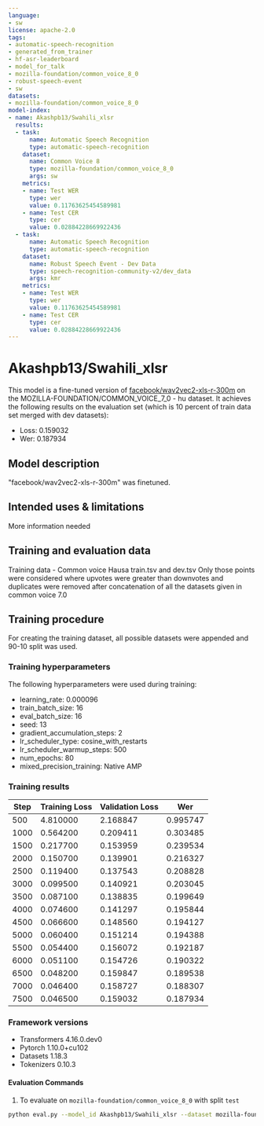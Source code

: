 ```yaml
---
language:
- sw
license: apache-2.0
tags:
- automatic-speech-recognition
- generated_from_trainer
- hf-asr-leaderboard
- model_for_talk
- mozilla-foundation/common_voice_8_0
- robust-speech-event
- sw
datasets:
- mozilla-foundation/common_voice_8_0
model-index:
- name: Akashpb13/Swahili_xlsr
  results:
  - task:
      name: Automatic Speech Recognition
      type: automatic-speech-recognition
    dataset:
      name: Common Voice 8
      type: mozilla-foundation/common_voice_8_0
      args: sw
    metrics:
    - name: Test WER
      type: wer
      value: 0.11763625454589981
    - name: Test CER
      type: cer
      value: 0.02884228669922436
  - task:
      name: Automatic Speech Recognition
      type: automatic-speech-recognition
    dataset:
      name: Robust Speech Event - Dev Data
      type: speech-recognition-community-v2/dev_data
      args: kmr
    metrics:
    - name: Test WER
      type: wer
      value: 0.11763625454589981
    - name: Test CER
      type: cer
      value: 0.02884228669922436
---
```


# Akashpb13/Swahili_xlsr

This model is a fine-tuned version of [facebook/wav2vec2-xls-r-300m](https://huggingface.co/facebook/wav2vec2-xls-r-300m) on the MOZILLA-FOUNDATION/COMMON_VOICE_7_0 - hu dataset.
It achieves the following results on the evaluation set (which is 10 percent of train data set merged with dev datasets):
- Loss: 0.159032
- Wer: 0.187934
## Model description
"facebook/wav2vec2-xls-r-300m" was finetuned.

## Intended uses & limitations
More information needed
## Training and evaluation data
Training data - 
Common voice Hausa train.tsv and dev.tsv
Only those points were considered where upvotes were greater than downvotes and duplicates were removed after concatenation of all the datasets given in common voice 7.0

## Training procedure
For creating the training dataset, all possible datasets were appended and 90-10 split was used. 

### Training hyperparameters

The following hyperparameters were used during training:

- learning_rate: 0.000096
- train_batch_size: 16
- eval_batch_size: 16
- seed: 13
- gradient_accumulation_steps: 2
- lr_scheduler_type: cosine_with_restarts
- lr_scheduler_warmup_steps: 500
- num_epochs: 80
- mixed_precision_training: Native AMP


### Training results

| Step | Training Loss | Validation Loss | Wer      |
|------|---------------|-----------------|----------|
| 500  | 4.810000      | 2.168847        | 0.995747 |
| 1000 | 0.564200      | 0.209411        | 0.303485 |
| 1500 | 0.217700      | 0.153959        | 0.239534 |
| 2000 | 0.150700      | 0.139901        | 0.216327 |
| 2500 | 0.119400      | 0.137543        | 0.208828 |
| 3000 | 0.099500      | 0.140921        | 0.203045 |
| 3500 | 0.087100      | 0.138835        | 0.199649 |
| 4000 | 0.074600      | 0.141297        | 0.195844 |
| 4500 | 0.066600      | 0.148560        | 0.194127 |
| 5000 | 0.060400      | 0.151214        | 0.194388 |
| 5500 | 0.054400      | 0.156072        | 0.192187 |
| 6000 | 0.051100      | 0.154726        | 0.190322 |
| 6500 | 0.048200      | 0.159847        | 0.189538 |
| 7000 | 0.046400      | 0.158727        | 0.188307 |
| 7500 | 0.046500      | 0.159032        | 0.187934 |


### Framework versions
- Transformers 4.16.0.dev0
- Pytorch 1.10.0+cu102
- Datasets 1.18.3
- Tokenizers 0.10.3

#### Evaluation Commands

1. To evaluate on `mozilla-foundation/common_voice_8_0` with split `test`

```bash
python eval.py --model_id Akashpb13/Swahili_xlsr --dataset mozilla-foundation/common_voice_8_0 --config sw --split test
```

